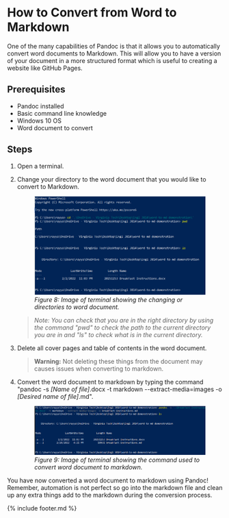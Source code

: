 # How to Convert from Word to Markdown

One of the many capabilities of Pandoc is that it allows you to automatically convert word documents to Markdown. This will allow you to have a version of your document in a more structured format which is useful to creating a website like GitHub Pages.

## Prerequisites

- Pandoc installed
- Basic command line knowledge
- Windows 10 OS
- Word document to convert

## Steps

1. Open a terminal.
2. Change your directory to the word document that you would like to convert to Markdown.

    <figure>
        <img src="images/media/image8.png" alt="Markdown logo">
        <figcaption><i>Figure 8: Image of terminal showing the changing or directories to word document.</i>
        </figcaption>
    </figure>

    >*Note: You can check that you are in the right directory by using the command "pwd" to check the path to the current directory you are in and "ls" to check what is in the current directory.*

3. Delete all cover pages and table of contents in the word document.

    >**Warning:** Not deleting these things from the document may causes issues when converting to markdown.

4. Convert the word document to markdown by typing the command "pandoc -s *[Name of file]*.docx -t markdown --extract-media=images -o *[Desired name of file]*.md".

    <figure>
        <img src="images/media/image9.png" alt="Markdown logo">
        <figcaption><i>Figure 9: Image of terminal showing the command used to convert word document to markdown.</i>
        </figcaption>
    </figure>

You have now converted a word document to markdown using Pandoc! Remember, automation is not perfect so go into the markdown file and clean up any extra things add to the markdown during the conversion process.

{% include footer.md %}
